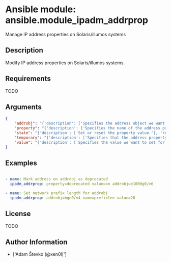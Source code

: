 # Ansible module: ansible.module_ipadm_addrprop


Manage IP address properties on Solaris/illumos systems

## Description

Modify IP address properties on Solaris/illumos systems.

## Requirements

TODO

## Arguments

``` json
{
    "addrobj": "{'description': ['Specifies the address object we want to manage.'], 'required': True, 'aliases': ['nic', 'interface']}",
    "property": "{'description': ['Specifies the name of the address property we want to manage.'], 'required': True, 'aliases': ['name']}",
    "state": "{'description': ['Set or reset the property value.'], 'required': False, 'default': 'present', 'choices': ['present', 'absent', 'reset']}",
    "temporary": "{'description': ['Specifies that the address property value is temporary. Temporary values do not persist across reboots.'], 'required': False, 'default': False}",
    "value": "{'description': ['Specifies the value we want to set for the address property.'], 'required': False}",
}
```

## Examples


``` yaml

- name: Mark address on addrobj as deprecated
  ipadm_addrprop: property=deprecated value=on addrobj=e1000g0/v6

- name: Set network prefix length for addrobj
  ipadm_addrprop: addrobj=bge0/v4 name=prefixlen value=26

```

## License

TODO

## Author Information
  - ['Adam Števko (@xen0l)']
